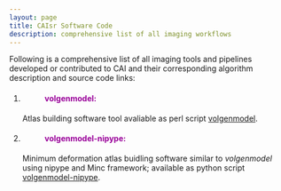```yaml
---
layout: page
title: CAIsr Software Code
description: comprehensive list of all imaging workflows
---
```


Following is a comprehensive list of all imaging tools and pipelines developed or contributed to CAI and their corresponding algorithm description and source code links:


1. <dl>
   <dd> <h4 style="color:#990099;"> volgenmodel: </h4> </dd>
   </dl> 

   Atlas building software tool avaliable as perl script [volgenmodel](volgenmodel.html).

   
   


2. <dl>
   <dd> <h4 style="color:#990099;"> volgenmodel-nipype: </h4> </dd>
   </dl>   

   Minimum deformation atlas buidling software similar to *volgenmodel* using nipype and Minc framework; 
   available as python script [volgenmodel-nipype](volgenmodel_nipype.html). 


